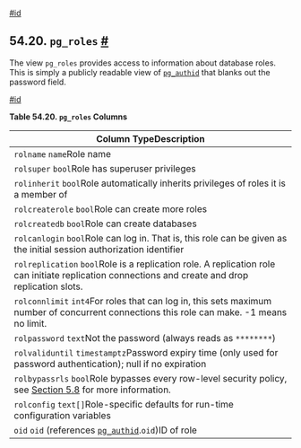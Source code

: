 [#id](#VIEW-PG-ROLES)

## 54.20. `pg_roles` [#](#VIEW-PG-ROLES)

The view `pg_roles` provides access to information about database roles. This is simply a publicly readable view of [`pg_authid`](catalog-pg-authid) that blanks out the password field.

[#id](#id-1.10.5.24.4)

**Table 54.20. `pg_roles` Columns**

| Column TypeDescription                                                                                                                            |
| ------------------------------------------------------------------------------------------------------------------------------------------------- |
| `rolname` `name`Role name                                                                                                                         |
| `rolsuper` `bool`Role has superuser privileges                                                                                                    |
| `rolinherit` `bool`Role automatically inherits privileges of roles it is a member of                                                              |
| `rolcreaterole` `bool`Role can create more roles                                                                                                  |
| `rolcreatedb` `bool`Role can create databases                                                                                                     |
| `rolcanlogin` `bool`Role can log in. That is, this role can be given as the initial session authorization identifier                              |
| `rolreplication` `bool`Role is a replication role. A replication role can initiate replication connections and create and drop replication slots. |
| `rolconnlimit` `int4`For roles that can log in, this sets maximum number of concurrent connections this role can make. -1 means no limit.         |
| `rolpassword` `text`Not the password (always reads as `********`)                                                                                 |
| `rolvaliduntil` `timestamptz`Password expiry time (only used for password authentication); null if no expiration                                  |
| `rolbypassrls` `bool`Role bypasses every row-level security policy, see [Section 5.8](ddl-rowsecurity) for more information.                      |
| `rolconfig` `text[]`Role-specific defaults for run-time configuration variables                                                                   |
| `oid` `oid` (references [`pg_authid`](catalog-pg-authid).`oid`)ID of role                                                                         |
